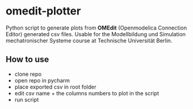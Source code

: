 ﻿# omedit-plotter
Python script to generate plots from **OMEdit** (Openmodelica Connection Editor) generated csv files. Usable for the Modellbildung und Simulation mechatronischer Systeme course at Technische Universität Berlin.

## How to use

- clone repo
- open repo in pycharm
- place exported csv in root folder
- edit csv name + the columns numbers to plot in the script
- run script
